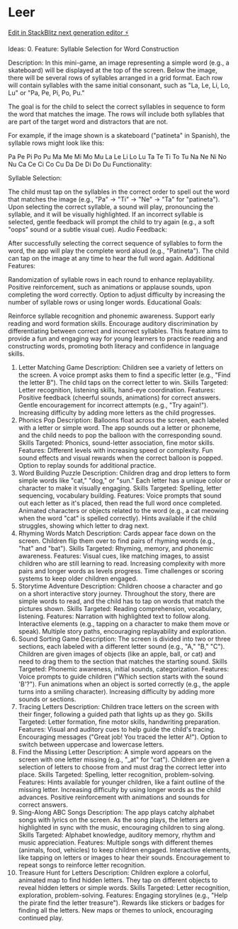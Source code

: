 # Leer

[Edit in StackBlitz next generation editor ⚡️](https://stackblitz.com/~/github.com/GSaraySWO/Leer)

Ideas:
0. Feature: Syllable Selection for Word Construction

Description:
In this mini-game, an image representing a simple word (e.g., a skateboard) will be displayed at the top of the screen. Below the image, there will be several rows of syllables arranged in a grid format. Each row will contain syllables with the same initial consonant, such as "La, Le, Li, Lo, Lu" or "Pa, Pe, Pi, Po, Pu."

The goal is for the child to select the correct syllables in sequence to form the word that matches the image. The rows will include both syllables that are part of the target word and distractors that are not.

For example, if the image shown is a skateboard ("patineta" in Spanish), the syllable rows might look like this:

Pa Pe Pi Po Pu
Ma Me Mi Mo Mu
La Le Li Lo Lu
Ta Te Ti To Tu
Na Ne Ni No Nu
Ca Ce Ci Co Cu
Da De Di Do Du
Functionality:

Syllable Selection:

The child must tap on the syllables in the correct order to spell out the word that matches the image (e.g., "Pa" -> "Ti" -> "Ne" -> "Ta" for "patineta").
Upon selecting the correct syllable, a sound will play, pronouncing the syllable, and it will be visually highlighted.
If an incorrect syllable is selected, gentle feedback will prompt the child to try again (e.g., a soft "oops" sound or a subtle visual cue).
Audio Feedback:

After successfully selecting the correct sequence of syllables to form the word, the app will play the complete word aloud (e.g., "Patineta").
The child can tap on the image at any time to hear the full word again.
Additional Features:

Randomization of syllable rows in each round to enhance replayability.
Positive reinforcement, such as animations or applause sounds, upon completing the word correctly.
Option to adjust difficulty by increasing the number of syllable rows or using longer words.
Educational Goals:

Reinforce syllable recognition and phonemic awareness.
Support early reading and word formation skills.
Encourage auditory discrimination by differentiating between correct and incorrect syllables.
This feature aims to provide a fun and engaging way for young learners to practice reading and constructing words, promoting both literacy and confidence in language skills.






1. Letter Matching Game
Description: Children see a variety of letters on the screen. A voice prompt asks them to find a specific letter (e.g., "Find the letter B"). The child taps on the correct letter to win.
Skills Targeted: Letter recognition, listening skills, hand-eye coordination.
Features:
Positive feedback (cheerful sounds, animations) for correct answers.
Gentle encouragement for incorrect attempts (e.g., "Try again!").
Increasing difficulty by adding more letters as the child progresses.
2. Phonics Pop
Description: Balloons float across the screen, each labeled with a letter or simple word. The app sounds out a letter or phoneme, and the child needs to pop the balloon with the corresponding sound.
Skills Targeted: Phonics, sound-letter association, fine motor skills.
Features:
Different levels with increasing speed or complexity.
Fun sound effects and visual rewards when the correct balloon is popped.
Option to replay sounds for additional practice.
3. Word Building Puzzle
Description: Children drag and drop letters to form simple words like "cat," "dog," or "sun." Each letter has a unique color or character to make it visually engaging.
Skills Targeted: Spelling, letter sequencing, vocabulary building.
Features:
Voice prompts that sound out each letter as it's placed, then read the full word once completed.
Animated characters or objects related to the word (e.g., a cat meowing when the word "cat" is spelled correctly).
Hints available if the child struggles, showing which letter to drag next.
4. Rhyming Words Match
Description: Cards appear face down on the screen. Children flip them over to find pairs of rhyming words (e.g., "hat" and "bat").
Skills Targeted: Rhyming, memory, and phonemic awareness.
Features:
Visual cues, like matching images, to assist children who are still learning to read.
Increasing complexity with more pairs and longer words as levels progress.
Time challenges or scoring systems to keep older children engaged.
5. Storytime Adventure
Description: Children choose a character and go on a short interactive story journey. Throughout the story, there are simple words to read, and the child has to tap on words that match the pictures shown.
Skills Targeted: Reading comprehension, vocabulary, listening.
Features:
Narration with highlighted text to follow along.
Interactive elements (e.g., tapping on a character to make them move or speak).
Multiple story paths, encouraging replayability and exploration.
6. Sound Sorting Game
Description: The screen is divided into two or three sections, each labeled with a different letter sound (e.g., "A," "B," "C"). Children are given images of objects (like an apple, ball, or cat) and need to drag them to the section that matches the starting sound.
Skills Targeted: Phonemic awareness, initial sounds, categorization.
Features:
Voice prompts to guide children ("Which section starts with the sound 'B'?").
Fun animations when an object is sorted correctly (e.g., the apple turns into a smiling character).
Increasing difficulty by adding more sounds or sections.
7. Tracing Letters
Description: Children trace letters on the screen with their finger, following a guided path that lights up as they go.
Skills Targeted: Letter formation, fine motor skills, handwriting preparation.
Features:
Visual and auditory cues to help guide the child's tracing.
Encouraging messages ("Great job! You traced the letter A!").
Option to switch between uppercase and lowercase letters.
8. Find the Missing Letter
Description: A simple word appears on the screen with one letter missing (e.g., "_at" for "cat"). Children are given a selection of letters to choose from and must drag the correct letter into place.
Skills Targeted: Spelling, letter recognition, problem-solving.
Features:
Hints available for younger children, like a faint outline of the missing letter.
Increasing difficulty by using longer words as the child advances.
Positive reinforcement with animations and sounds for correct answers.
9. Sing-Along ABC Songs
Description: The app plays catchy alphabet songs with lyrics on the screen. As the song plays, the letters are highlighted in sync with the music, encouraging children to sing along.
Skills Targeted: Alphabet knowledge, auditory memory, rhythm and music appreciation.
Features:
Multiple songs with different themes (animals, food, vehicles) to keep children engaged.
Interactive elements, like tapping on letters or images to hear their sounds.
Encouragement to repeat songs to reinforce letter recognition.
10. Treasure Hunt for Letters
Description: Children explore a colorful, animated map to find hidden letters. They tap on different objects to reveal hidden letters or simple words.
Skills Targeted: Letter recognition, exploration, problem-solving.
Features:
Engaging storylines (e.g., "Help the pirate find the letter treasure").
Rewards like stickers or badges for finding all the letters.
New maps or themes to unlock, encouraging continued play.
